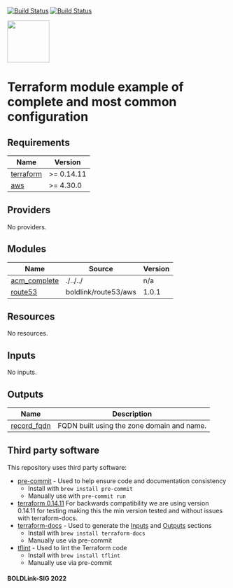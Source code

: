 [![Build Status](https://github.com/boldlink/terraform-aws-acm/actions/workflows/pre-commit.yaml/badge.svg)](https://github.com/boldlink/terraform-aws-acm/actions)
[![Build Status](https://github.com/boldlink/terraform-aws-acm/actions/workflows/checkov.yaml/badge.svg)](https://github.com/boldlink/terraform-aws-acm/actions)

[<img src="https://avatars.githubusercontent.com/u/25388280?s=200&v=4" width="96"/>](https://boldlink.io)

# Terraform  module example of complete and most common configuration


<!-- BEGINNING OF PRE-COMMIT-TERRAFORM DOCS HOOK -->
## Requirements

| Name | Version |
|------|---------|
| <a name="requirement_terraform"></a> [terraform](#requirement\_terraform) | >= 0.14.11 |
| <a name="requirement_aws"></a> [aws](#requirement\_aws) | >= 4.30.0 |

## Providers

No providers.

## Modules

| Name | Source | Version |
|------|--------|---------|
| <a name="module_acm_complete"></a> [acm\_complete](#module\_acm\_complete) | ./../../ | n/a |
| <a name="module_route53"></a> [route53](#module\_route53) | boldlink/route53/aws | 1.0.1 |

## Resources

No resources.

## Inputs

No inputs.

## Outputs

| Name | Description |
|------|-------------|
| <a name="output_record_fqdn"></a> [record\_fqdn](#output\_record\_fqdn) | FQDN built using the zone domain and name. |
<!-- END OF PRE-COMMIT-TERRAFORM DOCS HOOK -->

## Third party software
This repository uses third party software:
* [pre-commit](https://pre-commit.com/) - Used to help ensure code and documentation consistency
  * Install with `brew install pre-commit`
  * Manually use with `pre-commit run`
* [terraform 0.14.11](https://releases.hashicorp.com/terraform/0.14.11/) For backwards compatibility we are using version 0.14.11 for testing making this the min version tested and without issues with terraform-docs.
* [terraform-docs](https://github.com/segmentio/terraform-docs) - Used to generate the [Inputs](#Inputs) and [Outputs](#Outputs) sections
  * Install with `brew install terraform-docs`
  * Manually use via pre-commit
* [tflint](https://github.com/terraform-linters/tflint) - Used to lint the Terraform code
  * Install with `brew install tflint`
  * Manually use via pre-commit

#### BOLDLink-SIG 2022
